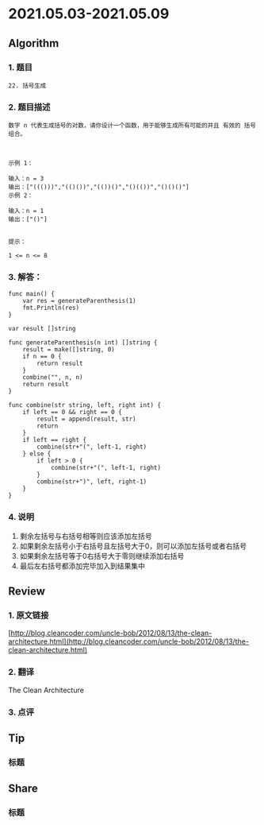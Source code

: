 # 2021.05.03-2021.05.09

## Algorithm
### 1. 题目
```
22. 括号生成
```
### 2. 题目描述
```
数字 n 代表生成括号的对数，请你设计一个函数，用于能够生成所有可能的并且 有效的 括号组合。

 

示例 1：

输入：n = 3
输出：["((()))","(()())","(())()","()(())","()()()"]
示例 2：

输入：n = 1
输出：["()"]
 

提示：

1 <= n <= 8

```

### 3. 解答：
```golang
func main() {
	var res = generateParenthesis(1)
	fmt.Println(res)
}

var result []string

func generateParenthesis(n int) []string {
	result = make([]string, 0)
	if n == 0 {
		return result
	}
	combine("", n, n)
	return result
}

func combine(str string, left, right int) {
	if left == 0 && right == 0 {
		result = append(result, str)
		return
	}
	if left == right {
		combine(str+"(", left-1, right)
	} else {
		if left > 0 {
			combine(str+"(", left-1, right)
		}
		combine(str+")", left, right-1)
	}
}
```
### 4. 说明
1. 剩余左括号与右括号相等则应该添加左括号
2. 如果剩余左括号小于右括号且左括号大于0，则可以添加左括号或者右括号
3. 如果剩余左括号等于0右括号大于零则继续添加右括号
4. 最后左右括号都添加完毕加入到结果集中

## Review
### 1. 原文链接
[http://blog.cleancoder.com/uncle-bob/2012/08/13/the-clean-architecture.html](http://blog.cleancoder.com/uncle-bob/2012/08/13/the-clean-architecture.html)

### 2. 翻译
The Clean Architecture


### 3. 点评


## Tip
### 标题


## Share
### 标题
